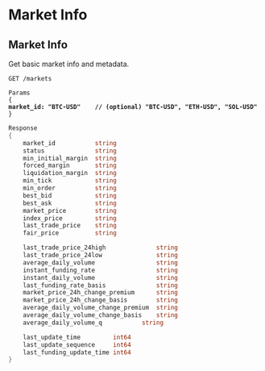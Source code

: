 # Market Info

## Market Info

Get basic market info and metadata.

```
GET /markets
```

<pre class="language-json"><code class="lang-json">Params
{
<strong>market_id: "BTC-USD"    // (optional) "BTC-USD", "ETH-USD", "SOL-USD"
</strong>}
</code></pre>

```go
Response
{
	market_id           string
	status              string
	min_initial_margin  string
	forced_margin       string
	liquidation_margin  string
	min_tick            string
	min_order           string
	best_bid            string
	best_ask            string
	market_price        string
	index_price         string
	last_trade_price    string
	fair_price          string

	last_trade_price_24high              string
	last_trade_price_24low               string
	average_daily_volume                 string
	instant_funding_rate                 string
	instant_daily_volume                 string
	last_funding_rate_basis              string
	market_price_24h_change_premium      string
	market_price_24h_change_basis        string
	average_daily_volume_change_premium  string
	average_daily_volume_change_basis    string
	average_daily_volume_q		     string

	last_update_time         int64 
	last_update_sequence     int64 
	last_funding_update_time int64
}
    
```
